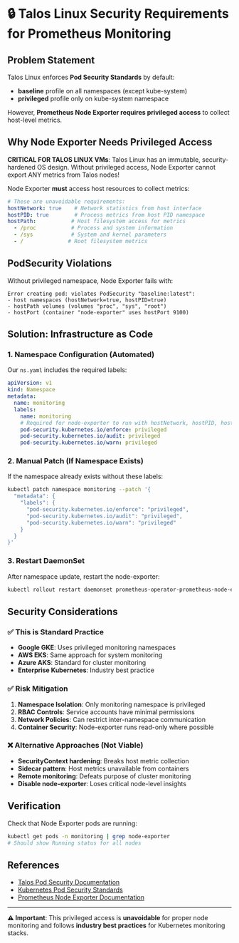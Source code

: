 # 🔒 Talos Linux Security Requirements for Prometheus Monitoring

## Problem Statement

Talos Linux enforces **Pod Security Standards** by default:
- **baseline** profile on all namespaces (except kube-system)
- **privileged** profile only on kube-system namespace

However, **Prometheus Node Exporter requires privileged access** to collect host-level metrics.

## Why Node Exporter Needs Privileged Access

**CRITICAL FOR TALOS LINUX VMs**: Talos Linux has an immutable, security-hardened OS design.
Without privileged access, Node Exporter cannot export ANY metrics from Talos nodes!

Node Exporter **must** access host resources to collect metrics:

```yaml
# These are unavoidable requirements:
hostNetwork: true    # Network statistics from host interface
hostPID: true        # Process metrics from host PID namespace
hostPath:           # Host filesystem access for metrics
  - /proc           # Process and system information
  - /sys            # System and kernel parameters
  - /              # Root filesystem metrics
```

## PodSecurity Violations

Without privileged namespace, Node Exporter fails with:

```
Error creating pod: violates PodSecurity "baseline:latest":
- host namespaces (hostNetwork=true, hostPID=true)
- hostPath volumes (volumes "proc", "sys", "root")
- hostPort (container "node-exporter" uses hostPort 9100)
```

## Solution: Infrastructure as Code

### 1. Namespace Configuration (Automated)

Our `ns.yaml` includes the required labels:

```yaml
apiVersion: v1
kind: Namespace
metadata:
  name: monitoring
  labels:
    name: monitoring
    # Required for node-exporter to run with hostNetwork, hostPID, hostPath
    pod-security.kubernetes.io/enforce: privileged
    pod-security.kubernetes.io/audit: privileged
    pod-security.kubernetes.io/warn: privileged
```

### 2. Manual Patch (If Namespace Exists)

If the namespace already exists without these labels:

```bash
kubectl patch namespace monitoring --patch '{
  "metadata": {
    "labels": {
      "pod-security.kubernetes.io/enforce": "privileged",
      "pod-security.kubernetes.io/audit": "privileged",
      "pod-security.kubernetes.io/warn": "privileged"
    }
  }
}'
```

### 3. Restart DaemonSet

After namespace update, restart the node-exporter:

```bash
kubectl rollout restart daemonset prometheus-operator-prometheus-node-exporter -n monitoring
```

## Security Considerations

### ✅ This is Standard Practice

- **Google GKE**: Uses privileged monitoring namespaces
- **AWS EKS**: Same approach for system monitoring
- **Azure AKS**: Standard for cluster monitoring
- **Enterprise Kubernetes**: Industry best practice

### ✅ Risk Mitigation

1. **Namespace Isolation**: Only monitoring namespace is privileged
2. **RBAC Controls**: Service accounts have minimal permissions
3. **Network Policies**: Can restrict inter-namespace communication
4. **Container Security**: Node-exporter runs read-only where possible

### ❌ Alternative Approaches (Not Viable)

- **SecurityContext hardening**: Breaks host metric collection
- **Sidecar pattern**: Host metrics unavailable from containers
- **Remote monitoring**: Defeats purpose of cluster monitoring
- **Disable node-exporter**: Loses critical node-level insights

## Verification

Check that Node Exporter pods are running:

```bash
kubectl get pods -n monitoring | grep node-exporter
# Should show Running status for all nodes
```

## References

- [Talos Pod Security Documentation](https://www.talos.dev/v1.10/kubernetes-guides/configuration/pod-security/)
- [Kubernetes Pod Security Standards](https://kubernetes.io/docs/concepts/security/pod-security-admission/)
- [Prometheus Node Exporter Documentation](https://prometheus.io/docs/guides/node-exporter/)

---

**⚠️ Important**: This privileged access is **unavoidable** for proper node monitoring and follows **industry best practices** for Kubernetes monitoring stacks.